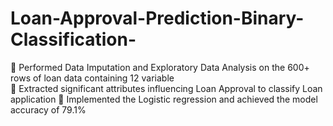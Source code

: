 # Loan-Approval-Prediction-Binary-Classification-
	Performed Data Imputation and Exploratory Data Analysis on the 600+ rows of loan data containing 12 variable  
	Extracted significant attributes influencing Loan Approval to classify Loan application
	Implemented the Logistic regression and achieved the model accuracy of 79.1%
